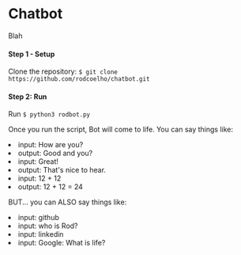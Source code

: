# Chatbot

Blah

#### Step 1 - Setup

Clone the repository: `$ git clone https://github.com/rodcoelho/chatbot.git`

#### Step 2: Run
Run `$ python3 rodbot.py`

Once you run the script, Bot will come to life. You can say things like:
    <li> input: How are you?
    <li> output: Good and you?
    <li> input: Great!
    <li> output: That's nice to hear.
    <li> input: 12 + 12
    <li> output: 12 + 12 = 24
    
    
BUT... you can ALSO say things like:
    <li> input: github
    <li> input: who is Rod?
    <li> input: linkedin
    <li> input: Google: What is life?
